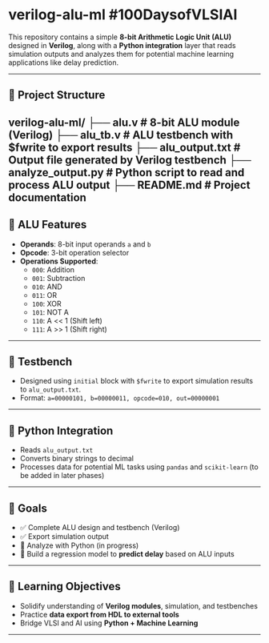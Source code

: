 # verilog-alu-ml #100DaysofVLSIAI


This repository contains a simple **8-bit Arithmetic Logic Unit (ALU)** designed in **Verilog**, along with a **Python integration** layer that reads simulation outputs and analyzes them for potential machine learning applications like delay prediction.

---

## 📁 Project Structure

verilog-alu-ml/
├── alu.v # 8-bit ALU module (Verilog)
├── alu_tb.v # ALU testbench with $fwrite to export results
├── alu_output.txt # Output file generated by Verilog testbench
├── analyze_output.py # Python script to read and process ALU output
├── README.md # Project documentation
---

## 🔧 ALU Features

- **Operands**: 8-bit input operands `a` and `b`
- **Opcode**: 3-bit operation selector
- **Operations Supported**:
  - `000`: Addition
  - `001`: Subtraction
  - `010`: AND
  - `011`: OR
  - `100`: XOR
  - `101`: NOT A
  - `110`: A << 1 (Shift left)
  - `111`: A >> 1 (Shift right)

---

## 🧪 Testbench

- Designed using `initial` block with `$fwrite` to export simulation results to `alu_output.txt`.
- Format: `a=00000101, b=00000011, opcode=010, out=00000001`

---

## 🐍 Python Integration

- Reads `alu_output.txt`
- Converts binary strings to decimal
- Processes data for potential ML tasks using `pandas` and `scikit-learn` (to be added in later phases)

---

## 🚀 Goals

- ✅ Complete ALU design and testbench (Verilog)
- ✅ Export simulation output
- 🔄 Analyze with Python (in progress)
- 🔮 Build a regression model to **predict delay** based on ALU inputs

---

## 🧠 Learning Objectives

- Solidify understanding of **Verilog modules**, simulation, and testbenches
- Practice **data export from HDL to external tools**
- Bridge VLSI and AI using **Python + Machine Learning**

---





